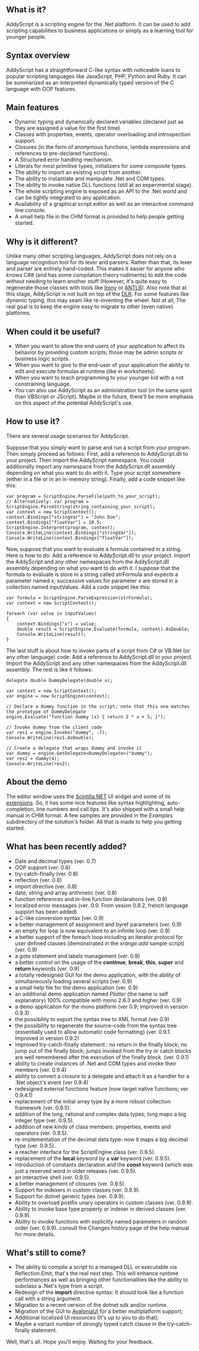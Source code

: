## What is it?
AddyScript is a scripting engine for the .Net platform. It can be used to add scripting capabilities to business applications or simply as a learning tool for younger people.

## Syntax overview
AddyScript has a straightforward C-like syntax with noticeable loans to popular scripting languages like JavaScript, PHP, Python and Ruby. It can be summarized as an interpreted dynamically typed version of the C language with OOP features.

## Main features
*	Dynamic typing and dynamically declared variables (declared just as they are assigned a value for the first time).
*	Classes with properties, events, operator overloading and introspection support.
*	Closures (in the form of anonymous functions, lambda expressions and references to pre-declared functions).
*	A Structured error handling mechanism.
*	Literals for most primitive types, initializers for some composite types.
*	The ability to import an existing script from another.
*	The ability to instantiate and manipulate .Net and COM types.
*	The ability to invoke native DLL functions (still at an experimental stage).
*	The whole scripting engine is exposed as an API to the .Net world and can be tightly integrated to any application.
*	Availability of a graphical script editor as well as an interactive command line console.
*	A small help file in the CHM format is provided to help people getting started.

## Why is it different?
Unlike many other scripting languages, AddyScript does not rely on a language recognition tool for its lexer and parsers. Rather than that, its lexer and parser are entirely hand-coded. This makes it easier for anyone who knows C## (and has some compilation theory rudiments) to edit the code without needing to learn another stuff (However, it's quite easy to regenerate those classes with tools like [Irony](https://github.com/IronyProject/Irony) or [ANTLR](https://www.antlr.org/)). Also note that at this stage, AddyScript is not built on top of the [DLR](https://learn.microsoft.com/en-us/dotnet/framework/reflection-and-codedom/dynamic-language-runtime-overview). For some features like dynamic typing, this may seam like re-inventing the wheel. Not at all, The real goal is to keep the engine easy to migrate to other (even native) platforms.

## When could it be useful?
*	When you want to allow the end users of your application to affect its behavior by providing custom scripts; those may be admin scripts or business logic scripts.
*	When you want to give to the end-user of your application the ability to edit and execute formulas at runtime (like in worksheets).
*	When you want to teach programming to your younger kid with a not constraining language.
*	You can also use AddyScript as an administration tool (in the same spirit than VBScript or JScript). Maybe in the future, there'll be more emphasis on this aspect of the potential AddyScript's use.

## How to use it?
There are several usage scenarios for AddyScript.

Suppose that you simply want to parse and run a script from your program. Then simply proceed as follows:
First, add a reference to AddyScript.dll to your project.
Then import the AddyScript namespace.
You could additionally import any namespace from the AddyScript.dll assembly depending on what you want to do with it.
Type your script somewhere (either in a file or in an in-memory string).
Finally, add a code snippet like this:

	var program = ScriptEngine.ParseFile(path_to_your_script);
	// Alternatively: var program = ScriptEngine.ParseString(string_containing_your_script);
	var context = new ScriptContext();
	context.Bindings["stringVar"] = "John Doe";
	context.Bindings["floatVar"] = 18.5;
	ScriptEngine.Interpret(program, context);
	Console.WriteLine(context.Bindings["stringVar"]);
	Console.WriteLine(context.Bindings["floatVar"]);

Now, suppose that you want to evaluate a formula contained in a string. Here is how to do:
Add a reference to AddyScript.dll to your project.
Import the AddyScript and any other namespaces from the AddyScript.dll assembly depending on what you want to do with it.
I suppose that the formula to evaluate is store in a string called strFormula and expects a parameter named x; successive values for parameter x are stored in a collection named inputValues.
Add a code snippet like this:

	var formula = ScriptEngine.ParseExpression(strFormula);
	var context = new ScriptContext();

	foreach (var value in inputValues)
	{
		context.Bindings["x"] = value;
		double result = ScriptEngine.Evaluate(formula, context).AsDouble;
		Console.WriteLine(result);
	}

The last stuff is about how to invoke parts of a script from C# or VB.Net (or any other language) code:
Add a reference to AddyScript.dll to your project.
Import the AddyScript and any other namespaces from the AddyScript.dll assembly.
The rest is like it follows:

	delegate double DummyDelegate(double x);

	var context = new ScriptContext();
	var engine = new ScriptEngine(context);

	// Declare a dummy function in the script; note that this one matches the prototype of DummyDelegate
	engine.Evaluate("function dummy (x) { return 2 * x + 5; }");

	// Invoke dummy from the client code
	var res1 = engine.Invoke("dummy", -7);
	Console.WriteLine(res1.AsDouble);

	// Create a delegate that wraps dummy and invoke it
	var dummy = engine.GetDelegate<DummyDelegate>("dummy");
	var res2 = dummy(4);
	Console.WriteLine(res2);

## About the demo
The editor window uses the [Scintilla.NET](https://github.com/desjarlais/Scintilla.NET) UI widget and some of its [extensions](https://github.com/desjarlais/Scintilla.NET#utility-assemblies). So, it has some nice features like syntax highlighting, auto-completion, line numbers and call tips. It's also shipped with a small help manual in CHM format. A few samples are provided in the _Examples_ subdirectory of the solution's folder. All that is made to help you getting started.

## What has been recently added?
*	Date and decimal types (ver. 0.7)
*	OOP support (ver. 0.8)
*	try-catch-finally (ver. 0.8)
*	reflection (ver. 0.8)
*	import directive (ver. 0.8)
*	date, string and array arithmetic (ver. 0.8)
*	function references and in-line function declarations (ver. 0.8)
*	localized error messages (ver. 0.9. From vesion 0.9.2, french language support has been added)
*	a C-like conversion syntax (ver. 0.9)
*	a better management of assignment and byref parameters (ver. 0.9)
*	an empty for loop is now equivalent to an infinite loop (ver. 0.9)
*	a better support of the foreach loop including an iterator protocol for user defined classes (demonstrated in the _xrange.add_ sample script) (ver. 0.9)
*	a goto statement and labels management (ver. 0.9)
*	a better control on the usage of the **continue**, **break**, **this**, **super** and **return** keywords (ver. 0.9)
*	a totally redesigned GUI for the demo application, with the ability of simultaneously loading several scripts (ver. 0.9)
*	a small help file for the demo application (ver. 0.9)
*	an additional demo application named _Plotter_ (the name is self explanatory) 100% compatible with mono 2.6.3 and higher (ver. 0.9)
*	a demo application for the mono platform (ver 0.9; improved in version 0.9.3)
*	the possibility to export the syntax tree to XML format (ver 0.9)
*	the possibility to regenerate the source-code from the syntax tree (essentially used to allow automatic code formatting) (ver. 0.9.1. Improved in version 0.9.2)
*	improved try-catch-finally statement : no return in the finally block; no jump out of the finally block; jumps invoked from the try or catch blocks are well remembered after the execution of the finally block. (ver. 0.9.1)
*	ability to create instances of .Net and COM types and invoke their members (ver. 0.9.4)
*	ability to convert a closure to a delegate and attach it as a handler for a .Net object's event (ver 0.9.4)
*	redesigned external functions feature (now target native functions; ver 0.9.4.1)
*	replacement of the initial array type by a more robust collection framework (ver. 0.9.5).
*	addition of the long, rational and complex data types; long maps a big integer type (ver. 0.9.5).
*	addition of new kinds of class members: properties, events and operators (ver. 0.9.5).
*	re-implementation of the decimal data type: now it maps a big decimal type (ver. 0.9.5).
*	a reacher interface for the ScriptEngine class (ver. 0.9.5).
*	replacement of the **local** keyword by a **var** keyword (ver. 0.9.5).
*	introduction of constants declaration and the **const** keyword (which was just a reserved word in older releases (ver. 0.9.5).
*	an interactive shell (ver. 0.9.5).
*	a better management of closures (ver. 0.9.5).
*	Support for indexers in custom classes (ver. 0.9.9).
*	Support for dotnet generic types (ver. 0.9.9).
*	Ability to overload postfix unary operators in custom classes (ver. 0.9.9).
*	Ability to invoke base type property or indexer in derived classes (ver. 0.9.9).
*	Ability to invoke functions with explicitly named parameters in random order (ver. 0.9.9).
consult the Changes history page of the help manual for more details.

## What's still to come?
*	The ability to compile a script to a managed DLL or executable via Reflection.Emit; that's the real next step. This will enhance runtime performances as well as bringing other functionalities like the ability to subclass a .Net's type from a script.
*	Redesign of the **import** directive syntax: it should look like a function call with a string argument.
*	Migration to a recent version of the dotnet sdk and/or runtime.
*	Migration of the GUI to [AvaloniaUI](https://avaloniaui.net/) for a better multiplatform support;
*	Additional localized UI resources (It's up to you to do that).
*	Maybe a variant number of strongly typed catch clause in the try-catch-finally statement.

Well, that's all. Hope you'll enjoy. Waiting for your feedback.